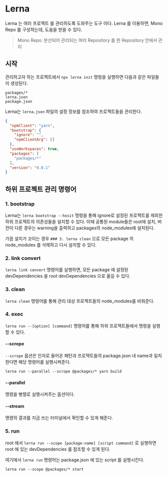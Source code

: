 # Lerna

Lerna 는 여러 프로젝트 를 관리하도록 도와주는 도구 이다. Lerna 를 이용하면, Mono Repo 를 구성하는데, 도움을 받을 수 있다.

> Mono Repo: 분산되어 관리되는 여러 Repository 를 한 Repository 안에서 관리

## 시작

관리하고자 하는 프로젝트에서 `npx lerna init` 명령을 실행하면 다음과 같은 파일들이 생성된다.

```
packages/*
lerna.json
package.json
```

Lerna는 `lerna.json` 파일의 설정 정보를 참조하여 프로젝트들을 관리한다.

```json
{
  "npmClient": "yarn",
  "bootstrap": {
    "ignore": "",
    "npmClientArg": []
  },
  "useWorkspaces": true,
  "packages": [
    "packages/*"
  ],
  "version": "0.0.1"
}
```

## 하위 프로젝트 관리 명령어

### 1. bootstrap

Lerna는 `lerna bootstrap --hosit` 명령을 통해 ignore로 설정된 프로젝트를 제외한 하위 프로젝트의 의존성들을 설치할 수 있다. 이때 공통된 module들은 root에 설치, 버전이 다른 경우는 warning을 출력하고 packages의 node_modules에 설치된다.

가끔 설치가 꼬이는 경우 `### 3. lerna clean` 으로 모든 package 의 node_modules 를 삭제하고 다시 설치할 수 있다.

### 2. link convert

`lerna link convert` 명령어를 실행하면, 모든 package 에 설정된 devDependencies 을 root devDependencies 으로 옮길 수 있다.


### 3. clean

`lerna clean` 명령어를 통해 관리 대상 프로젝트들의 node_modules를 비워준다.

### 4. exec

`lerna run --[option] [command]` 명령어를 통해 하위 프로젝트들에서 명령을 실행할 수 있다.

#### --scrope

`--scrope` 옵션은 인자로 들어온 패턴과 프로젝트들의 package.json 내 name과 일치한다면 해당 명령어를 실행시켜준다.

`lerna run --parallel --scrope @packages/* yarn build`

#### --parallel

명령을 병렬로 실행시켜주는 옵션이다.

#### --stream

명령의 결과를 지금 쓰는 터미널에서 확인할 수 있게 해준다.

### 5. run

root 에서 `lerna run --scope [package-name] [script command]` 로 실행하면 root 에 있는 devDependencies 를 참조할 수 있게 된다.

여기에서 `lerna run` 명령어는 package.json 에 있는 script 를 실행시킨다. 

```
lerna run --scope @packages/* start
```
